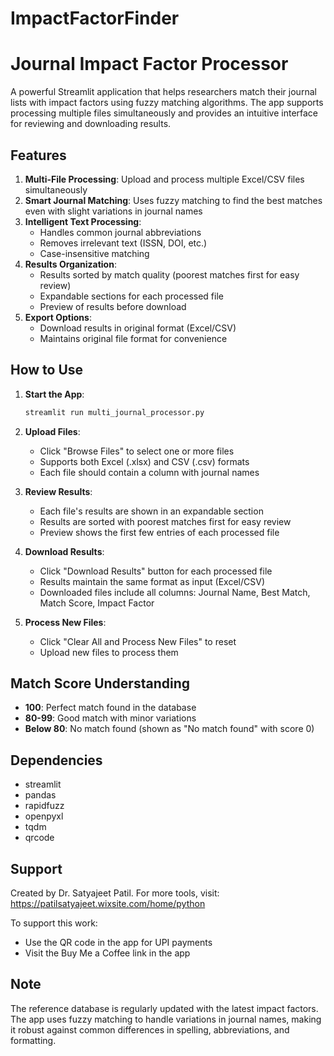 # ImpactFactorFinder
# Journal Impact Factor Processor

A powerful Streamlit application that helps researchers match their journal lists with impact factors using fuzzy matching algorithms. The app supports processing multiple files simultaneously and provides an intuitive interface for reviewing and downloading results.

## Features

1. **Multi-File Processing**: Upload and process multiple Excel/CSV files simultaneously
2. **Smart Journal Matching**: Uses fuzzy matching to find the best matches even with slight variations in journal names
3. **Intelligent Text Processing**: 
   - Handles common journal abbreviations
   - Removes irrelevant text (ISSN, DOI, etc.)
   - Case-insensitive matching
4. **Results Organization**:
   - Results sorted by match quality (poorest matches first for easy review)
   - Expandable sections for each processed file
   - Preview of results before download
5. **Export Options**: 
   - Download results in original format (Excel/CSV)
   - Maintains original file format for convenience

## How to Use

1. **Start the App**:
   ```bash
   streamlit run multi_journal_processor.py
   ```

2. **Upload Files**:
   - Click "Browse Files" to select one or more files
   - Supports both Excel (.xlsx) and CSV (.csv) formats
   - Each file should contain a column with journal names

3. **Review Results**:
   - Each file's results are shown in an expandable section
   - Results are sorted with poorest matches first for easy review
   - Preview shows the first few entries of each processed file

4. **Download Results**:
   - Click "Download Results" button for each processed file
   - Results maintain the same format as input (Excel/CSV)
   - Downloaded files include all columns: Journal Name, Best Match, Match Score, Impact Factor

5. **Process New Files**:
   - Click "Clear All and Process New Files" to reset
   - Upload new files to process them

## Match Score Understanding

- **100**: Perfect match found in the database
- **80-99**: Good match with minor variations
- **Below 80**: No match found (shown as "No match found" with score 0)

## Dependencies

- streamlit
- pandas
- rapidfuzz
- openpyxl
- tqdm
- qrcode

## Support

Created by Dr. Satyajeet Patil. For more tools, visit: https://patilsatyajeet.wixsite.com/home/python

To support this work:
- Use the QR code in the app for UPI payments
- Visit the Buy Me a Coffee link in the app

## Note

The reference database is regularly updated with the latest impact factors. The app uses fuzzy matching to handle variations in journal names, making it robust against common differences in spelling, abbreviations, and formatting.

